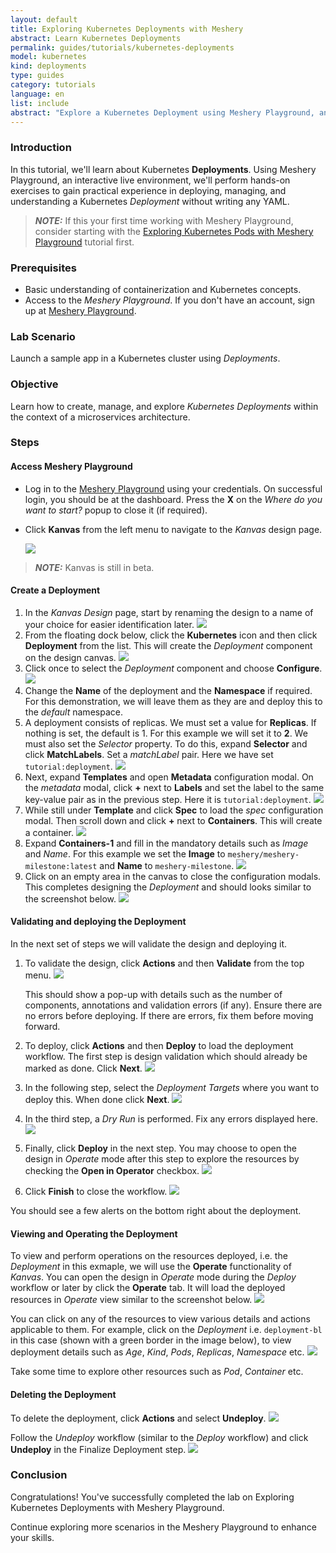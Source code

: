 ```yaml
---
layout: default
title: Exploring Kubernetes Deployments with Meshery
abstract: Learn Kubernetes Deployments
permalink: guides/tutorials/kubernetes-deployments
model: kubernetes
kind: deployments
type: guides
category: tutorials
language: en
list: include
abstract: "Explore a Kubernetes Deployment using Meshery Playground, an interactive live environment, through a series of hands-on exercises."
---
```


### Introduction

In this tutorial, we'll learn about Kubernetes **Deployments**. Using Meshery Playground, an interactive live environment, we'll perform hands-on exercises to gain practical experience in deploying, managing, and understanding a Kubernetes _Deployment_ without writing any YAML.

> **_NOTE:_** If this your first time working with Meshery Playground, consider starting with the [Exploring Kubernetes Pods with Meshery Playground](https://docs.meshery.io/guides/tutorials/kubernetes-pods) tutorial first.

### Prerequisites

- Basic understanding of containerization and Kubernetes concepts.
- Access to the _Meshery Playground_. If you don't have an account, sign up at [Meshery Playground](https://play.meshery.io/).

### Lab Scenario

Launch a sample app in a Kubernetes cluster using _Deployments_. 

### Objective

Learn how to create, manage, and explore _Kubernetes Deployments_ within the context of a microservices architecture.

### Steps

#### Access Meshery Playground

- Log in to the [Meshery Playground](https://playground.meshery.io) using your credentials. On successful login, you should be at the dashboard. Press the **X** on the _Where do you want to start?_ popup to close it (if required).
- Click **Kanvas** from the left menu to navigate to the _Kanvas_ design page.

  ![](./kubernetes-deployments/2025-02-27_16-59.png)

> **_NOTE:_** Kanvas is still in beta.

#### Create a Deployment

1. In the _Kanvas Design_ page, start by renaming the design to a name of your choice for easier identification later.
    ![](./kubernetes-deployments/2025-02-27_17-03.png)
2. From the floating dock below, click the **Kubernetes** icon and then click **Deployment** from the list. This will create the _Deployment_ component on the design canvas. 
    ![](./kubernetes-deployments/2025-02-27_17-16.png)
3. Click once to select the _Deployment_ component and choose **Configure**.
    ![](./kubernetes-deployments/2025-02-27_17-20.png)
4. Change the **Name** of the deployment and the **Namespace** if required. For this demonstration, we will leave them as they are and deploy this to the _default_ namespace.
5. A deployment consists of replicas. We must set a value for **Replicas**. If nothing is set, the default is 1. For this example we will set it to **2**. We must also set the _Selector_ property. To do this, expand **Selector** and click **MatchLabels**. Set a _matchLabel_ pair. Here we have set `tutorial:deployment`.
    ![](./kubernetes-deployments/2025-02-27_17-51.png)
6. Next, expand **Templates** and open **Metadata** configuration modal. On the _metadata_ modal, click **+** next to **Labels** and set the label to the same key-value pair as in the previous step. Here it is `tutorial:deployment`.
    ![](./kubernetes-deployments/2025-02-27_18-21.png)
7. While still under **Template** and click **Spec** to load the _spec_ configuration modal. Then scroll down and click **+** next to **Containers**. This will create a container.
    ![](./kubernetes-deployments/2025-02-27_17-55.png)
8. Expand **Containers-1** and fill in the mandatory details such as _Image_ and _Name_. For this example we set the **Image** to `meshery/meshery-milestone:latest` and **Name** to `meshery-milestone`. 
    ![](./kubernetes-deployments/2025-02-27_18-00.png)
9. Click on an empty area in the canvas to close the configuration modals. This completes designing the _Deployment_ and should looks similar to the screenshot below.
    ![](./kubernetes-deployments/2025-02-27_18-32.png)

#### Validating and deploying the Deployment

In the next set of steps we will validate the design and deploying it.

1. To validate the design, click **Actions** and then **Validate** from the top menu.
    ![](./kubernetes-deployments/2025-02-27_18-03.png)

    This should show a pop-up with details such as the number of components, annotations and validation errors (if any). Ensure there are no errors before deploying. If there are errors, fix them before moving forward.

2. To deploy, click **Actions** and then **Deploy** to load the deployment workflow. The first step is design validation which should already be marked as done. Click **Next**.
    ![](./kubernetes-deployments/2025-02-27_18-08.png)

3. In the following step, select the _Deployment Targets_ where you want to deploy this. When done click **Next**.
    ![](./kubernetes-deployments/2025-02-27_18-09.png)

4. In the third step, a _Dry Run_ is performed. Fix any errors displayed here.
    ![](./kubernetes-deployments/2025-02-27_18-23.png)

5. Finally, click **Deploy** in the next step. You may choose to open the design in _Operate_ mode after this step to explore the resources by checking the **Open in Operator** checkbox.
    ![](./kubernetes-deployments/2025-02-27_18-26.png)

6. Click **Finish** to close the workflow. 
    ![](./kubernetes-deployments/2025-02-27_18-27.png)

You should see a few alerts on the bottom right about the deployment.

#### Viewing and Operating the Deployment

To view and perform operations on the resources deployed, i.e. the _Deployment_ in this exmaple, we will use the **Operate** functionality of _Kanvas_. You can open the design in _Operate_ mode during the _Deploy_ workflow or later by click the **Operate** tab. It will load the deployed resources in _Operate_ view similar to the screenshot below.
![](./kubernetes-deployments/2025-02-28_15-03.png)

You can click on any of the resources to view various details and actions applicable to them. For example, click on the _Deployment_ i.e. `deployment-bl` in this case (shown with a green border in the image below), to view deployment details such as _Age_, _Kind_, _Pods_, _Replicas_, _Namespace_ etc. 
![](./kubernetes-deployments/2025-02-28_15-10.png)

Take some time to explore other resources such as _Pod_, _Container_ etc.


#### Deleting the Deployment

To delete the deployment, click **Actions** and select **Undeploy**.
![](./kubernetes-deployments/2025-02-27_22-20.png)

Follow the _Undeploy_ workflow (similar to the _Deploy_ workflow) and click **Undeploy** in the Finalize Deployment step.
![](./kubernetes-deployments/2025-02-27_22-22.png)

### Conclusion

Congratulations! You've successfully completed the lab on Exploring Kubernetes Deployments with Meshery Playground. 

Continue exploring more scenarios in the Meshery Playground to enhance your skills.

